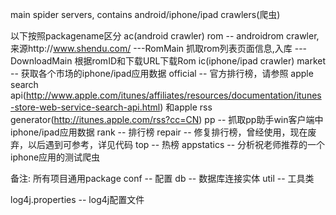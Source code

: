 ﻿main spider servers, contains android/iphone/ipad crawlers(爬虫)


以下按照packagename区分
ac(android crawler)
	rom -- androidrom crawler, 来源http://www.shendu.com/
                               ---RomMain 抓取rom列表页面信息,入库
                               ---DownloadMain  根据romID和下载URL下载Rom
ic(iphone/ipad crawler)
	market -- 获取各个市场的iphone/ipad应用数据
		official -- 官方排行榜，请参照
		apple search api(http://www.apple.com/itunes/affiliates/resources/documentation/itunes-store-web-service-search-api.html)
		和apple rss generator(http://itunes.apple.com/rss?cc=CN)
		pp -- 抓取pp助手win客户端中iphone/ipad应用数据
	rank   -- 排行榜
		repair -- 修复排行榜，曾经使用，现在废弃，以后遇到可参考，详见代码
	top    -- 热榜
		appstatics -- 分析祝老师推荐的一个iphone应用的测试爬虫

备注: 所有项目通用package
conf -- 配置
db -- 数据库连接实体
util -- 工具类

log4j.properties -- log4j配置文件
